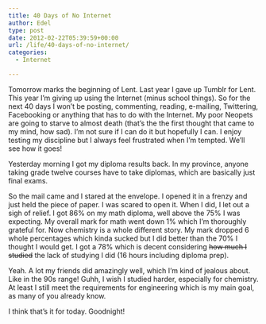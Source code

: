 ```yaml
---
title: 40 Days of No Internet
author: Edel
type: post
date: 2012-02-22T05:39:59+00:00
url: /life/40-days-of-no-internet/
categories:
  - Internet

---
```

Tomorrow marks the beginning of Lent. Last year I gave up Tumblr for Lent. This year I&#8217;m giving up using the Internet (minus school things). So for the next 40 days I won&#8217;t be posting, commenting, reading, e-mailing, Twittering, Facebooking or anything that has to do with the Internet. My poor Neopets are going to starve to almost death (that&#8217;s the the first thought that came to my mind, how sad). I&#8217;m not sure if I can do it but hopefully I can. I enjoy testing my discipline but I always feel frustrated when I&#8217;m tempted. We&#8217;ll see how it goes!

Yesterday morning I got my diploma results back. In my province, anyone taking grade twelve courses have to take diplomas, which are basically just final exams.

So the mail came and I stared at the envelope. I opened it in a frenzy and just held the piece of paper. I was scared to open it. When I did, I let out a sigh of relief. I got 86% on my math diploma, well above the 75% I was expecting. My overall mark for math went down 1% which I&#8217;m thoroughly grateful for. Now chemistry is a whole different story. My mark dropped 6 whole percentages which kinda sucked but I did better than the 70% I thought I would get. I got a 78% which is decent considering <strike>how much I studied</strike> the lack of studying I did (16 hours including diploma prep).

Yeah. A lot my friends did amazingly well, which I&#8217;m kind of jealous about. Like in the 90s range! Guhh, I wish I studied harder, especially for chemistry. At least I still meet the requirements for engineering which is my main goal, as many of you already know.

I think that&#8217;s it for today. Goodnight!

<ol class="footnote">
</ol>
